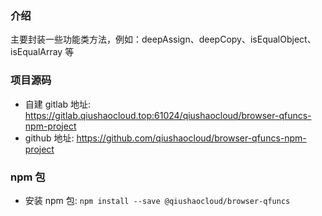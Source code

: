 ### 介绍
主要封装一些功能类方法，例如：deepAssign、deepCopy、isEqualObject、isEqualArray 等

### 项目源码
* 自建 gitlab 地址: https://gitlab.qiushaocloud.top:61024/qiushaocloud/browser-qfuncs-npm-project
* github 地址: https://github.com/qiushaocloud/browser-qfuncs-npm-project

### npm 包
* 安装 npm 包: `npm install --save @qiushaocloud/browser-qfuncs`
